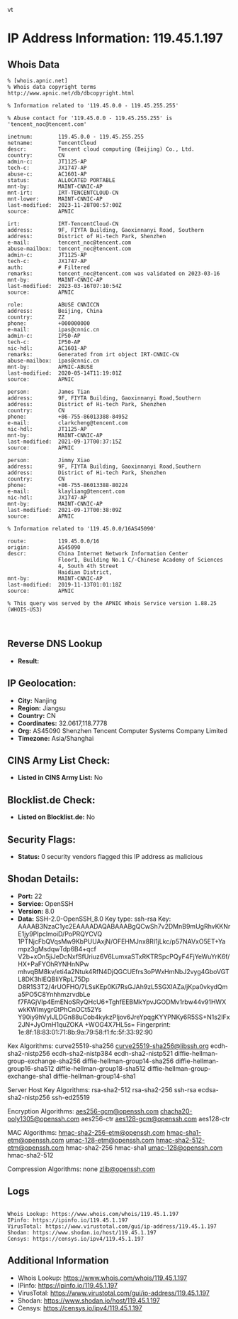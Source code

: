 vt
# IP Address Information: 119.45.1.197

## Whois Data
```
% [whois.apnic.net]
% Whois data copyright terms    http://www.apnic.net/db/dbcopyright.html

% Information related to '119.45.0.0 - 119.45.255.255'

% Abuse contact for '119.45.0.0 - 119.45.255.255' is 'tencent_noc@tencent.com'

inetnum:        119.45.0.0 - 119.45.255.255
netname:        TencentCloud
descr:          Tencent cloud computing (Beijing) Co., Ltd.
country:        CN
admin-c:        JT1125-AP
tech-c:         JX1747-AP
abuse-c:        AC1601-AP
status:         ALLOCATED PORTABLE
mnt-by:         MAINT-CNNIC-AP
mnt-irt:        IRT-TENCENTCLOUD-CN
mnt-lower:      MAINT-CNNIC-AP
last-modified:  2023-11-28T00:57:00Z
source:         APNIC

irt:            IRT-TencentCloud-CN
address:        9F, FIYTA Building, Gaoxinnanyi Road, Southern
address:        District of Hi-tech Park, Shenzhen
e-mail:         tencent_noc@tencent.com
abuse-mailbox:  tencent_noc@tencent.com
admin-c:        JT1125-AP
tech-c:         JX1747-AP
auth:           # Filtered
remarks:        tencent_noc@tencent.com was validated on 2023-03-16
mnt-by:         MAINT-CNNIC-AP
last-modified:  2023-03-16T07:10:54Z
source:         APNIC

role:           ABUSE CNNICCN
address:        Beijing, China
country:        ZZ
phone:          +000000000
e-mail:         ipas@cnnic.cn
admin-c:        IP50-AP
tech-c:         IP50-AP
nic-hdl:        AC1601-AP
remarks:        Generated from irt object IRT-CNNIC-CN
abuse-mailbox:  ipas@cnnic.cn
mnt-by:         APNIC-ABUSE
last-modified:  2020-05-14T11:19:01Z
source:         APNIC

person:         James Tian
address:        9F, FIYTA Building, Gaoxinnanyi Road,Southern
address:        District of Hi-tech Park, Shenzhen
country:        CN
phone:          +86-755-86013388-84952
e-mail:         clarkcheng@tencent.com
nic-hdl:        JT1125-AP
mnt-by:         MAINT-CNNIC-AP
last-modified:  2021-09-17T00:37:15Z
source:         APNIC

person:         Jimmy Xiao
address:        9F, FIYTA Building, Gaoxinnanyi Road,Southern
address:        District of Hi-tech Park, Shenzhen
country:        CN
phone:          +86-755-86013388-80224
e-mail:         klayliang@tencent.com
nic-hdl:        JX1747-AP
mnt-by:         MAINT-CNNIC-AP
last-modified:  2021-09-17T00:38:09Z
source:         APNIC

% Information related to '119.45.0.0/16AS45090'

route:          119.45.0.0/16
origin:         AS45090
descr:          China Internet Network Information Center
                Floor1, Building No.1 C/-Chinese Academy of Sciences
                4, South 4th Street
                Haidian District,
mnt-by:         MAINT-CNNIC-AP
last-modified:  2019-11-13T01:01:18Z
source:         APNIC

% This query was served by the APNIC Whois Service version 1.88.25 (WHOIS-US3)



```
## Reverse DNS Lookup
- **Result:** 

## IP Geolocation:
- **City:** Nanjing
- **Region:** Jiangsu
- **Country:** CN
- **Coordinates:** 32.0617,118.7778
- **Org:** AS45090 Shenzhen Tencent Computer Systems Company Limited
- **Timezone:** Asia/Shanghai

## CINS Army List Check:
- **Listed in CINS Army List:** 
No

## Blocklist.de Check:
- **Listed on Blocklist.de:** 
No

## Security Flags:
- **Status:** 0 security vendors flagged this IP address as malicious

## Shodan Details:
- **Port:** 22
- **Service:** OpenSSH
- **Version:** 8.0
- **Data:** SSH-2.0-OpenSSH_8.0
Key type: ssh-rsa
Key: AAAAB3NzaC1yc2EAAAADAQABAAABgQCwSh7v2DMnB9mUgRhvKKNrE1jy9PIpclmoiD/PoPRQYCVQ
1PTNjcFbQVqsMw9KbPUUAxjN/OFEHMJnx8RI1jLkc/p57NAVxO5ET+Yampz3gMsdqwTdp6B4+qcf
V2b+xOn5jiJeDcNxfSfUriuz6V6LumxaSTxRKTRSpcPQyF4FjYeWuYrK6f/HX+PaFYOhRYNHnNPw
mhvqBM8kv/eti4a2Ntuk4RfN4DjQGCUEfrs3oPWxHmNbJ2vyg4GboVGTL8DK3hlEQBIiYRpL75Dp
D8R1S3T2/4rUOFHO/7LSsKEp0Ki7RsGJAh9zL5SGXIAZa/jKpa0vkydQma5PO5C8YnhhmzrvdbLe
f7FAGjVIp4EmENoSRyQHcU6+TghfEEBMkYpvJGODMv1rbw44v91HWXwkKWImygrGtPhCnOCt52Ys
Y90iy9hVyIJLDGn88uCob4kykzPIjov6JreYpqgKYYPNKy6R5SS+N1s2IFx2JN+JyOrnH1quZOKA
+WOG4X7HL5s=
Fingerprint: 1e:8f:18:83:01:71:8b:9a:79:58:f1:fc:5f:33:92:90

Kex Algorithms:
	curve25519-sha256
	curve25519-sha256@libssh.org
	ecdh-sha2-nistp256
	ecdh-sha2-nistp384
	ecdh-sha2-nistp521
	diffie-hellman-group-exchange-sha256
	diffie-hellman-group14-sha256
	diffie-hellman-group16-sha512
	diffie-hellman-group18-sha512
	diffie-hellman-group-exchange-sha1
	diffie-hellman-group14-sha1

Server Host Key Algorithms:
	rsa-sha2-512
	rsa-sha2-256
	ssh-rsa
	ecdsa-sha2-nistp256
	ssh-ed25519

Encryption Algorithms:
	aes256-gcm@openssh.com
	chacha20-poly1305@openssh.com
	aes256-ctr
	aes128-gcm@openssh.com
	aes128-ctr

MAC Algorithms:
	hmac-sha2-256-etm@openssh.com
	hmac-sha1-etm@openssh.com
	umac-128-etm@openssh.com
	hmac-sha2-512-etm@openssh.com
	hmac-sha2-256
	hmac-sha1
	umac-128@openssh.com
	hmac-sha2-512

Compression Algorithms:
	none
	zlib@openssh.com


## Logs
```

Whois Lookup: https://www.whois.com/whois/119.45.1.197
IPinfo: https://ipinfo.io/119.45.1.197
VirusTotal: https://www.virustotal.com/gui/ip-address/119.45.1.197
Shodan: https://www.shodan.io/host/119.45.1.197
Censys: https://censys.io/ipv4/119.45.1.197

```
## Additional Information
- Whois Lookup: https://www.whois.com/whois/119.45.1.197
- IPinfo: https://ipinfo.io/119.45.1.197
- VirusTotal: https://www.virustotal.com/gui/ip-address/119.45.1.197
- Shodan: https://www.shodan.io/host/119.45.1.197
- Censys: https://censys.io/ipv4/119.45.1.197


